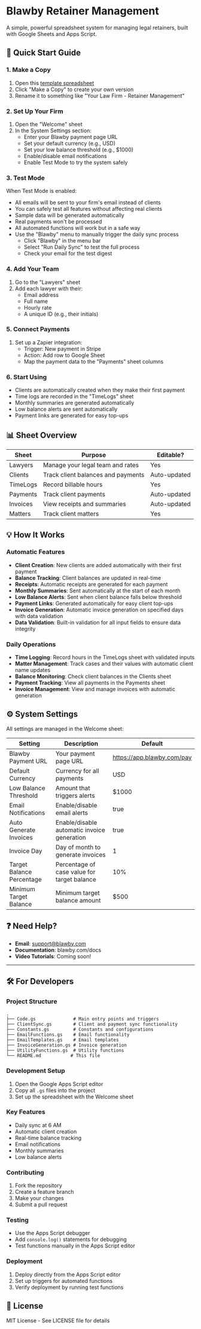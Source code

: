 # Blawby Retainer Management

A simple, powerful spreadsheet system for managing legal retainers, built with Google Sheets and Apps Script.

## 🚀 Quick Start Guide

### 1. Make a Copy
1. Open this [template spreadsheet](https://docs.google.com/spreadsheets/d/your-template-id/copy)
2. Click "Make a Copy" to create your own version
3. Rename it to something like "Your Law Firm - Retainer Management"

### 2. Set Up Your Firm
1. Open the "Welcome" sheet
2. In the System Settings section:
   - Enter your Blawby payment page URL
   - Set your default currency (e.g., USD)
   - Set your low balance threshold (e.g., $1000)
   - Enable/disable email notifications
   - Enable Test Mode to try the system safely

### 3. Test Mode
When Test Mode is enabled:
- All emails will be sent to your firm's email instead of clients
- You can safely test all features without affecting real clients
- Sample data will be generated automatically
- Real payments won't be processed
- All automated functions will work but in a safe way
- Use the "Blawby" menu to manually trigger the daily sync process
  - Click "Blawby" in the menu bar
  - Select "Run Daily Sync" to test the full process
  - Check your email for the test digest

### 4. Add Your Team
1. Go to the "Lawyers" sheet
2. Add each lawyer with their:
   - Email address
   - Full name
   - Hourly rate
   - A unique ID (e.g., their initials)

### 5. Connect Payments
1. Set up a Zapier integration:
   - Trigger: New payment in Stripe
   - Action: Add row to Google Sheet
   - Map the payment data to the "Payments" sheet columns

### 6. Start Using
- Clients are automatically created when they make their first payment
- Time logs are recorded in the "TimeLogs" sheet
- Monthly summaries are generated automatically
- Low balance alerts are sent automatically
- Payment links are generated for easy top-ups

## 📊 Sheet Overview

| Sheet | Purpose | Editable? |
|-------|---------|-----------|
| Lawyers | Manage your legal team and rates | Yes |
| Clients | Track client balances and payments | Auto-updated |
| TimeLogs | Record billable hours | Yes |
| Payments | Track client payments | Auto-updated |
| Invoices | View receipts and summaries | Auto-updated |
| Matters | Track client matters | Yes |

## 💡 How It Works

### Automatic Features
- **Client Creation**: New clients are added automatically with their first payment
- **Balance Tracking**: Client balances are updated in real-time
- **Receipts**: Automatic receipts are generated for each payment
- **Monthly Summaries**: Sent automatically at the start of each month
- **Low Balance Alerts**: Sent when client balance falls below threshold
- **Payment Links**: Generated automatically for easy client top-ups
- **Invoice Generation**: Automatic invoice generation on specified days with data validation
- **Data Validation**: Built-in validation for all input fields to ensure data integrity

### Daily Operations
- **Time Logging**: Record hours in the TimeLogs sheet with validated inputs
- **Matter Management**: Track cases and their values with automatic client name updates
- **Balance Monitoring**: Check client balances in the Clients sheet
- **Payment Tracking**: View all payments in the Payments sheet
- **Invoice Management**: View and manage invoices with automatic generation

## ⚙️ System Settings

All settings are managed in the Welcome sheet:

| Setting | Description | Default |
|---------|-------------|---------|
| Blawby Payment URL | Your payment page URL | https://app.blawby.com/pay |
| Default Currency | Currency for all payments | USD |
| Low Balance Threshold | Amount that triggers alerts | $1000 |
| Email Notifications | Enable/disable email alerts | true |
| Auto Generate Invoices | Enable/disable automatic invoice generation | true |
| Invoice Day | Day of month to generate invoices | 1 |
| Target Balance Percentage | Percentage of case value for target balance | 10% |
| Minimum Target Balance | Minimum target balance amount | $500 |

## ❓ Need Help?

- **Email**: support@blawby.com
- **Documentation**: blawby.com/docs
- **Video Tutorials**: Coming soon!

---

## 🛠️ For Developers

### Project Structure
```
.
├── Code.gs              # Main entry points and triggers
├── ClientSync.gs        # Client and payment sync functionality
├── Constants.gs         # Constants and configurations
├── EmailFunctions.gs    # Email functionality
├── EmailTemplates.gs    # Email templates
├── InvoiceGeneration.gs # Invoice generation
├── UtilityFunctions.gs  # Utility functions
└── README.md           # This file
```

### Development Setup
1. Open the Google Apps Script editor
2. Copy all `.gs` files into the project
3. Set up the spreadsheet with the Welcome sheet

### Key Features
- Daily sync at 6 AM
- Automatic client creation
- Real-time balance tracking
- Email notifications
- Monthly summaries
- Low balance alerts

### Contributing
1. Fork the repository
2. Create a feature branch
3. Make your changes
4. Submit a pull request

### Testing
- Use the Apps Script debugger
- Add `console.log()` statements for debugging
- Test functions manually in the Apps Script editor

### Deployment
1. Deploy directly from the Apps Script editor
2. Set up triggers for automated functions
3. Verify deployment by running test functions

## 📝 License
MIT License - See LICENSE file for details 